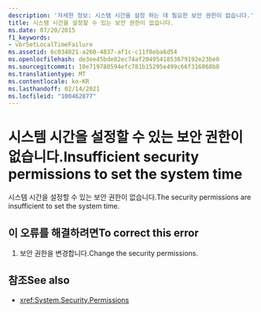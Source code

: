 ```yaml
---
description: '자세한 정보: 시스템 시간을 설정 하는 데 필요한 보안 권한이 없습니다.'
title: 시스템 시간을 설정할 수 있는 보안 권한이 없습니다.
ms.date: 07/20/2015
f1_keywords:
- vbrSetLocalTimeFailure
ms.assetid: 6c034821-a260-4837-af1c-c11f8eba6d54
ms.openlocfilehash: de3ee45bde82ec74af2049541853679192e23be0
ms.sourcegitcommit: 10e719780594efc781b15295e499c66f316068b8
ms.translationtype: MT
ms.contentlocale: ko-KR
ms.lasthandoff: 02/14/2021
ms.locfileid: "100462877"
---
```

# <a name="insufficient-security-permissions-to-set-the-system-time"></a><span data-ttu-id="78917-103">시스템 시간을 설정할 수 있는 보안 권한이 없습니다.</span><span class="sxs-lookup"><span data-stu-id="78917-103">Insufficient security permissions to set the system time</span></span>

<span data-ttu-id="78917-104">시스템 시간을 설정할 수 있는 보안 권한이 없습니다.</span><span class="sxs-lookup"><span data-stu-id="78917-104">The security permissions are insufficient to set the system time.</span></span>  
  
## <a name="to-correct-this-error"></a><span data-ttu-id="78917-105">이 오류를 해결하려면</span><span class="sxs-lookup"><span data-stu-id="78917-105">To correct this error</span></span>  
  
1. <span data-ttu-id="78917-106">보안 권한을 변경합니다.</span><span class="sxs-lookup"><span data-stu-id="78917-106">Change the security permissions.</span></span>  
  
## <a name="see-also"></a><span data-ttu-id="78917-107">참조</span><span class="sxs-lookup"><span data-stu-id="78917-107">See also</span></span>

- <xref:System.Security.Permissions>
